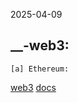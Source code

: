 2025-04-09    
    
__-web3:    
--------    
    [a] Ethereum:
[web3](https://ethereum.org/en/web3/)
[docs](https://ethereum.org/en/developers/docs/)
